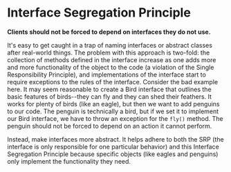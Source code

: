 # Interface Segregation Principle

**Clients should not be forced to depend on interfaces they do not use.**

It's easy to get caught in a trap of naming interfaces or abstract classes after real-world things. The problem with this approach is two-fold: the collection of methods defined in the interface increase as one adds more and more functionality of the object to the code (a violation of the Single Responsibility Principle), and implementations of the interface start to require exceptions to the rules of the interface. Consider the bad example here. It may seem reasonable to create a Bird interface that outlines the basic features of birds--they can fly and they can shed their feathers. It works for plenty of birds (like an eagle), but then we want to add penguins to our code. The penguin is technically a bird, but if we set it to implement our Bird interface, we have to throw an exception for the `fly()` method. The penguin should not be forced to depend on an action it cannot perform.

Instead, make interfaces more abstract. It helps adhere to both the SRP (the interface is only responsible for one particular behavior) and this Interface Segregation Principle because specific objects (like eagles and penguins) only implement the functionality they need.
